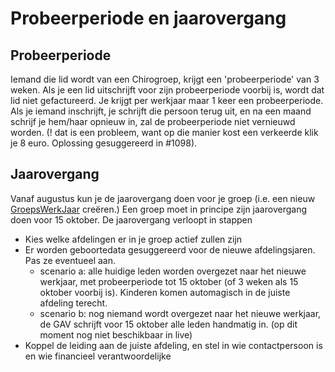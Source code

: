 Probeerperiode en jaarovergang
==============================

Probeerperiode
--------------

Iemand die lid wordt van een Chirogroep, krijgt een 'probeerperiode' van
3 weken. Als je een lid uitschrijft voor zijn probeerperiode voorbij is,
wordt dat lid niet gefactureerd. Je krijgt per werkjaar maar 1 keer een
probeerperiode. Als je iemand inschrijft, je schrijft die persoon terug
uit, en na een maand schrijf je hem/haar opnieuw in, zal de
probeerperiode niet vernieuwd worden. (! dat is een probleem, want op
die manier kost een verkeerde klik je 8 euro. Oplossing gesuggereerd in
\#1098).

Jaarovergang
------------

Vanaf augustus kun je de jaarovergang doen voor je groep (i.e. een nieuw
[GroepsWerkJaar](GroepsWerkJaar.md) creëren.) Een groep moet in principe zijn
jaarovergang doen voor 15 oktober. De jaarovergang verloopt in stappen

-   Kies welke afdelingen er in je groep actief zullen zijn
-   Er worden geboortedata gesuggereerd voor de nieuwe afdelingsjaren.
    Pas ze eventueel aan.
    -   scenario a: alle huidige leden worden overgezet naar het nieuwe
        werkjaar, met probeerperiode tot 15 oktober (of 3 weken als 15
        oktober voorbij is). Kinderen komen automagisch in de juiste
        afdeling terecht.
    -   scenario b: nog niemand wordt overgezet naar het nieuwe
        werkjaar, de GAV schrijft voor 15 oktober alle leden
        handmatig in. (op dit moment nog niet beschikbaar in live)
-   Koppel de leiding aan de juiste afdeling, en stel in wie
    contactpersoon is en wie financieel verantwoordelijke

